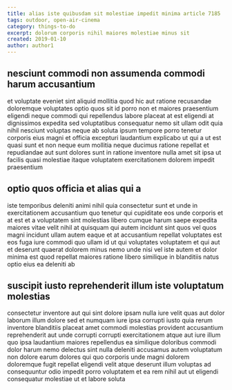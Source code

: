 ```yaml
---
title: alias iste quibusdam sit molestiae impedit minima article 7185
tags: outdoor, open-air-cinema
category: things-to-do
excerpt: dolorum corporis nihil maiores molestiae minus sit
created: 2019-01-10
author: author1
---
```


## nesciunt commodi non assumenda commodi harum accusantium

et voluptate eveniet sint aliquid mollitia quod hic aut ratione recusandae doloremque voluptates optio quos sit id porro non et maiores praesentium eligendi neque commodi qui repellendus labore placeat at est eligendi at dignissimos expedita sed voluptatibus consequatur nemo sit ullam odit quia nihil nesciunt voluptas neque ab soluta ipsum tempore porro tenetur corporis eius magni et officia excepturi laudantium explicabo ut qui a ut est quasi sunt et non neque eum mollitia neque ducimus ratione repellat et repudiandae aut sunt dolores sunt in ratione inventore nulla amet sit ipsa ut facilis quasi molestiae itaque voluptatem exercitationem dolorem impedit praesentium

## optio quos officia et alias qui a

iste temporibus deleniti animi nihil quia consectetur sunt et unde in exercitationem accusantium quo tenetur qui cupiditate eos unde corporis et at est et a voluptatem sint molestias libero cumque harum saepe expedita maiores vitae velit nihil at quisquam qui autem incidunt sint quos vel quos magni incidunt ullam autem eaque et at accusantium repellat voluptates est eos fuga iure commodi quo ullam id ut qui voluptates voluptatem et qui aut et deserunt quaerat dolorem minus nemo unde nisi vel iste autem et dolor minima est quod repellat maiores ratione libero similique in blanditiis natus optio eius ea deleniti ab

## suscipit iusto reprehenderit illum iste voluptatum molestias

consectetur inventore aut qui sint dolore ipsam nulla iure velit quas aut dolor laborum illum dolore sed et numquam iure ipsa corrupti iusto quia rerum inventore blanditiis placeat amet commodi molestias provident accusantium reprehenderit aut unde corrupti corrupti exercitationem atque aut iure illum quo ipsa laudantium maiores repellendus ea similique doloribus commodi dolor harum nemo delectus sint nulla deleniti accusamus autem voluptatum non dolore earum dolores qui quo corporis unde magni dolorem doloremque fugit repellat eligendi velit atque deserunt illum voluptas ad consequuntur odio impedit porro voluptatem et ea rem nihil aut ut eligendi consequatur molestiae ut et labore soluta
